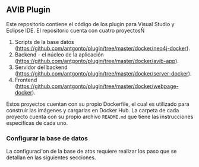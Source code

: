 ## AVIB Plugin

Este repositorio contiene el código de los plugin para Visual Studio y Eclipse IDE. El repositorio cuenta con cuatro proyectosÑ

1. Scripts de la base datos (https://github.com/antgonto/plugin/tree/master/docker/neo4j-docker).
2. Backend - el núcleo de la aplicación (https://github.com/antgonto/plugin/tree/master/docker/avib-app).
3. Servidor del backend (https://github.com/antgonto/plugin/tree/master/docker/server-docker).
4. Frontend (https://github.com/antgonto/plugin/tree/master/docker/webpage-docker).

Estos proyectos cuentan con su propio Dockerfile, el cual es utilizado para construir las imágenes y cargarlas en Docker Hub. La carpeta de cada proyecto cuenta con su propio archivo `README.md` que tiene las instrucciones especifícas de cada uno.


### Configurar la base de datos

La configuraci'on de la base de atos requiere realizar los paso que se detallan en las siguientes secciones.


